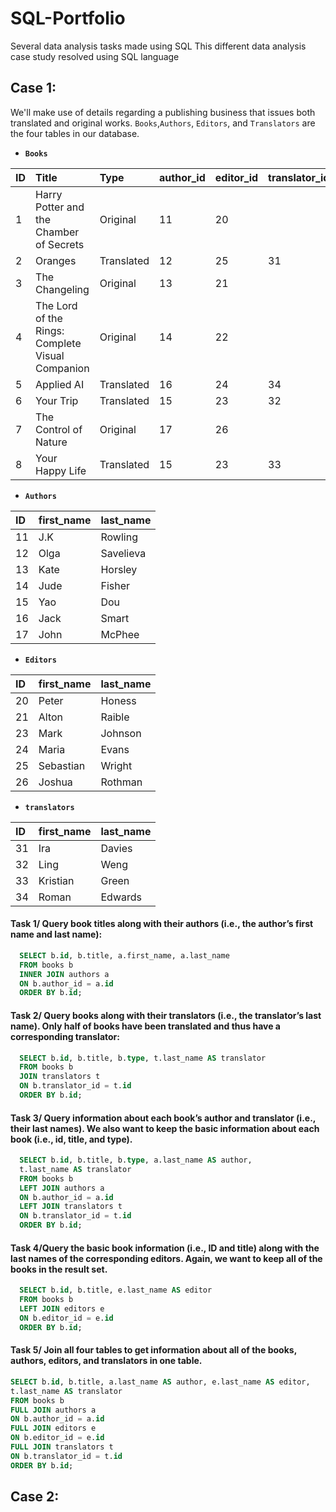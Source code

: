 # SQL-Portfolio
Several data analysis tasks made using SQL 
This different data analysis case study resolved using SQL language 

## Case 1:
We'll make use of details regarding a publishing business that issues both translated and original works. `Books`,`Authors`, `Editors`, and `Translators` are the four tables in our database.

- **`Books`**

| ID  | Title | Type  | author_id | editor_id  | translator_id |
| :------------- | :------------- | :------------- | :------------- | :------------- | :------------- |
| 1  |Harry Potter and the Chamber of Secrets   |Original | 11  | 20 |   |
| 2  | Oranges  | Translated  | 12  | 25  | 31  |
| 3  | The Changeling  | Original  | 13  | 21  |   |
| 4  | The Lord of the Rings: Complete Visual Companion | Original  | 14 | 22  |  |
| 5  | Applied AI | Translated | 16 |24  | 34  |
| 6  | Your Trip  | Translated | 15  | 23  | 32  |
| 7  | The Control of Nature | Original | 17  | 26  |   |
| 8  | Your Happy Life	 | Translated | 15  | 23  | 33  |

- **`Authors`**

| ID  | first_name | last_name  | 
| :------------- | :------------- | :------------- | 
| 11  |J.K   |Rowling |
| 12  | Olga   | Savelieva  | 
| 13  |Kate   | Horsley  |
| 14  |Jude  | Fisher  |
| 15  | Yao  | Dou  |
| 16  | Jack  | Smart  |
| 17  | John   | McPhee  |


- **`Editors`**

| ID  | first_name | last_name  | 
| :------------- | :------------- | :------------- | 
| 20  | Peter  | Honess  |
| 21  | Alton    | Raible  |
| 23  | Mark  | Johnson  |
| 24  | Maria  | Evans  |
| 25  | Sebastian  | Wright  |
| 26  | Joshua   | Rothman   |

- **`translators`**

| ID  | first_name | last_name  | 
| :------------- | :------------- | :------------- | 
| 31  |Ira   |Davies |
| 32  | Ling   | Weng  | 
| 33  |Kristian  | Green  |
| 34  |Roman  | Edwards  |



#### Task 1/ Query book titles along with their authors (i.e., the author’s first name and last name):
```sql
  SELECT b.id, b.title, a.first_name, a.last_name
  FROM books b
  INNER JOIN authors a
  ON b.author_id = a.id
  ORDER BY b.id;
```

#### Task 2/ Query books along with their translators (i.e., the translator’s last name). Only half of  books have been translated and thus have a corresponding translator:
```sql
  SELECT b.id, b.title, b.type, t.last_name AS translator
  FROM books b
  JOIN translators t
  ON b.translator_id = t.id
  ORDER BY b.id;
```
 
#### Task 3/ Query information about each book’s author and translator (i.e., their last names). We also want to keep the basic information about each book (i.e., id, title, and type).
```sql
  SELECT b.id, b.title, b.type, a.last_name AS author,
  t.last_name AS translator
  FROM books b
  LEFT JOIN authors a
  ON b.author_id = a.id
  LEFT JOIN translators t
  ON b.translator_id = t.id
  ORDER BY b.id;
```
  
#### Task 4/Query the basic book information (i.e., ID and title) along with the last names of the corresponding editors. Again, we want to keep all of the books in the result set.
```sql
  SELECT b.id, b.title, e.last_name AS editor
  FROM books b
  LEFT JOIN editors e
  ON b.editor_id = e.id
  ORDER BY b.id;
```
#### Task 5/ Join all four tables to get information about all of the books, authors, editors, and translators in one table.
```sql
SELECT b.id, b.title, a.last_name AS author, e.last_name AS editor,
t.last_name AS translator
FROM books b
FULL JOIN authors a
ON b.author_id = a.id
FULL JOIN editors e
ON b.editor_id = e.id
FULL JOIN translators t
ON b.translator_id = t.id
ORDER BY b.id;
```
## Case 2:
